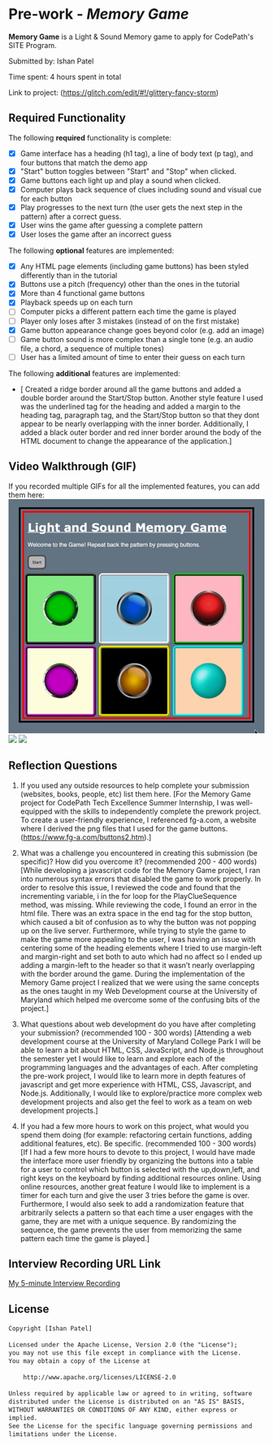 # Pre-work - *Memory Game*

**Memory Game** is a Light & Sound Memory game to apply for CodePath's SITE Program. 

Submitted by: Ishan Patel

Time spent: 4 hours spent in total

Link to project: (https://glitch.com/edit/#!/glittery-fancy-storm)

## Required Functionality

The following **required** functionality is complete:

* [x] Game interface has a heading (h1 tag), a line of body text (p tag), and four buttons that match the demo app
* [x] "Start" button toggles between "Start" and "Stop" when clicked. 
* [x] Game buttons each light up and play a sound when clicked. 
* [x] Computer plays back sequence of clues including sound and visual cue for each button
* [x] Play progresses to the next turn (the user gets the next step in the pattern) after a correct guess. 
* [x] User wins the game after guessing a complete pattern
* [x] User loses the game after an incorrect guess

The following **optional** features are implemented:

* [x] Any HTML page elements (including game buttons) has been styled differently than in the tutorial
* [x] Buttons use a pitch (frequency) other than the ones in the tutorial
* [x] More than 4 functional game buttons
* [x] Playback speeds up on each turn
* [ ] Computer picks a different pattern each time the game is played
* [ ] Player only loses after 3 mistakes (instead of on the first mistake)
* [x] Game button appearance change goes beyond color (e.g. add an image)
* [ ] Game button sound is more complex than a single tone (e.g. an audio file, a chord, a sequence of multiple tones)
* [ ] User has a limited amount of time to enter their guess on each turn

The following **additional** features are implemented:

- [ Created a ridge border around all the game buttons and added a double border around the Start/Stop button. Another style feature I used was the underlined tag for the heading and added a margin to the heading tag, paragraph tag, and the Start/Stop button so that they dont appear to be nearly overlapping with the inner border. Additionally, I added a black outer border and red inner border around the body of the HTML document to change the appearance of the application.] 

## Video Walkthrough (GIF)

If you recorded multiple GIFs for all the implemented features, you can add them here:
![](StartStopButton.gif)
![](MemoryGameplay.gif)
![](WinLoseGameAlerts.gif)

## Reflection Questions
1. If you used any outside resources to help complete your submission (websites, books, people, etc) list them here. 
[For the Memory Game project for CodePath Tech Excellence Summer Internship, I was well-equipped with the skills to independently complete the prework project. To create a user-friendly experience, I referenced fg-a.com, a website where I derived the png files that I used for the game buttons.(https://www.fg-a.com/buttons2.htm).]

2. What was a challenge you encountered in creating this submission (be specific)? How did you overcome it? (recommended 200 - 400 words) 
[While developing a javascript code for the Memory Game project, I ran into numerous syntax errors that disabled the game to work properly. In order to resolve this issue, I reviewed the code and found that the incrementing variable, i in the for loop for the PlayClueSequence method, was missing. While reviewing the code, I found  an error in the html file. There was an extra space in the end tag for the stop button, which caused a bit of confusion as to why the button was not popping up on the live server. Furthermore, while trying to style the game to make the game more appealing to the user, I was having an issue with centering some of the heading elements where I tried to use margin-left and margin-right and set both to auto which had no affect so I ended up adding a margin-left to the header so that it wasn’t nearly overlapping with the border around the game. During the implementation of the Memory Game project I realized that we were using the same concepts as the ones taught in my Web Development course at the University of Maryland which helped me overcome some of the confusing bits of the project.]

3. What questions about web development do you have after completing your submission? (recommended 100 - 300 words) 
[Attending a web development course at the University of Maryland College Park I will be able to learn a bit about HTML, CSS, JavaScript, and Node.js throughout the semester yet I would like to learn and explore each of the programming languages and the advantages of each. After completing the pre-work project, I would like to learn more in depth features of javascript and get more experience with HTML, CSS, Javascript, and Node.js. Additionally, I would like to explore/practice more complex web development projects and also get the feel to work as a team on web development projects.]

4. If you had a few more hours to work on this project, what would you spend them doing (for example: refactoring certain functions, adding additional features, etc). Be specific. (recommended 100 - 300 words) 
[If I had a few more hours to devote to this project, I would have made the interface more user friendly by organizing the buttons into a table for a user to control which button is selected with the up,down,left, and right keys on the keyboard by finding additional resources online. Using online resources, another great feature I would like to implement is a timer for each turn and give the user 3 tries before the game is over. Furthermore, I would also seek to add a randomization feature that arbitrarily selects a pattern so that each time a user engages with the game, they are met with a unique sequence. By randomizing the sequence, the game prevents the user from memorizing the same pattern each time the game is played.]



## Interview Recording URL Link

[My 5-minute Interview Recording](https://youtu.be/hfQVg-daY2M)


## License

    Copyright [Ishan Patel]

    Licensed under the Apache License, Version 2.0 (the "License");
    you may not use this file except in compliance with the License.
    You may obtain a copy of the License at

        http://www.apache.org/licenses/LICENSE-2.0

    Unless required by applicable law or agreed to in writing, software
    distributed under the License is distributed on an "AS IS" BASIS,
    WITHOUT WARRANTIES OR CONDITIONS OF ANY KIND, either express or implied.
    See the License for the specific language governing permissions and
    limitations under the License.
